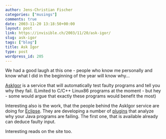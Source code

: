```yaml
---
author: Jens-Christian Fischer
categories: ["musings"]
comments: true
date: 2003-11-20 13:18:50+00:00
layout: post
link: https://invisible.ch/2003/11/20/ask-igor/
slug: ask-igor
tags: ["blog"]
title: Ask Igor
type: post
wordpress_id: 205
---
```


We had a good laugh at this one - people who know me personally and know what I did in the beginning of the year will know why...

[AskIgor](https://www.st.cs.uni-sb.de/askigor/) is a service that will automatically test faulty programs and tell you why they fail. (Limited to C/C++ Linux86 programs at the moment - but hey - some would argue that exactly these programs would benefit the most)

Interesting also is the work, that the people behind the AskIgor service are doing for [Eclipse](https://www.eclipse.org). They are developing a number of [plugins](https://www.st.cs.uni-sb.de/eclipse/) that analyze why your Java programs are failing. The first one, that is available already can deduce faulty input. 

Interesting reads on the site too.
